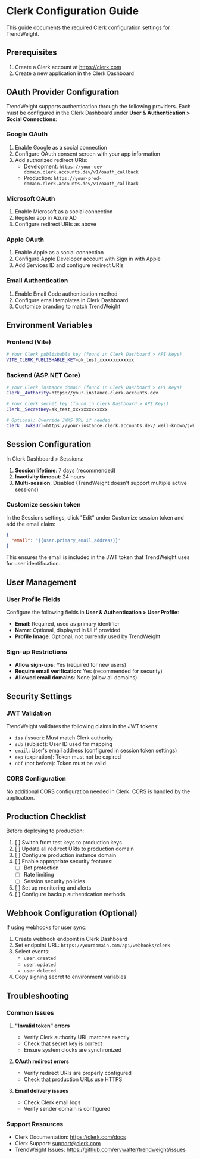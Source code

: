 # Clerk Configuration Guide

This guide documents the required Clerk configuration settings for TrendWeight.

## Prerequisites

1. Create a Clerk account at https://clerk.com
2. Create a new application in the Clerk Dashboard

## OAuth Provider Configuration

TrendWeight supports authentication through the following providers. Each must be configured in the Clerk Dashboard under **User & Authentication > Social Connections**:

### Google OAuth

1. Enable Google as a social connection
2. Configure OAuth consent screen with your app information
3. Add authorized redirect URIs:
   - Development: `https://your-dev-domain.clerk.accounts.dev/v1/oauth_callback`
   - Production: `https://your-prod-domain.clerk.accounts.dev/v1/oauth_callback`

### Microsoft OAuth

1. Enable Microsoft as a social connection
2. Register app in Azure AD
3. Configure redirect URIs as above

### Apple OAuth

1. Enable Apple as a social connection
2. Configure Apple Developer account with Sign in with Apple
3. Add Services ID and configure redirect URIs

### Email Authentication

1. Enable Email Code authentication method
2. Configure email templates in Clerk Dashboard
3. Customize branding to match TrendWeight

## Environment Variables

### Frontend (Vite)

```bash
# Your Clerk publishable key (found in Clerk Dashboard > API Keys)
VITE_CLERK_PUBLISHABLE_KEY=pk_test_xxxxxxxxxxxxx
```

### Backend (ASP.NET Core)

```bash
# Your Clerk instance domain (found in Clerk Dashboard > API Keys)
Clerk__Authority=https://your-instance.clerk.accounts.dev

# Your Clerk secret key (found in Clerk Dashboard > API Keys)
Clerk__SecretKey=sk_test_xxxxxxxxxxxxx

# Optional: Override JWKS URL if needed
Clerk__JwksUrl=https://your-instance.clerk.accounts.dev/.well-known/jwks.json
```

## Session Configuration

In Clerk Dashboard > Sessions:

1. **Session lifetime**: 7 days (recommended)
2. **Inactivity timeout**: 24 hours
3. **Multi-session**: Disabled (TrendWeight doesn't support multiple active sessions)

### Customize session token

In the Sessions settings, click "Edit" under Customize session token and add the email claim:

```json
{
  "email": "{{user.primary_email_address}}"
}
```

This ensures the email is included in the JWT token that TrendWeight uses for user identification.

## User Management

### User Profile Fields

Configure the following fields in **User & Authentication > User Profile**:

- **Email**: Required, used as primary identifier
- **Name**: Optional, displayed in UI if provided
- **Profile Image**: Optional, not currently used by TrendWeight

### Sign-up Restrictions

- **Allow sign-ups**: Yes (required for new users)
- **Require email verification**: Yes (recommended for security)
- **Allowed email domains**: None (allow all domains)

## Security Settings

### JWT Validation

TrendWeight validates the following claims in the JWT tokens:

- `iss` (issuer): Must match Clerk authority
- `sub` (subject): User ID used for mapping
- `email`: User's email address (configured in session token settings)
- `exp` (expiration): Token must not be expired
- `nbf` (not before): Token must be valid

### CORS Configuration

No additional CORS configuration needed in Clerk. CORS is handled by the application.

## Production Checklist

Before deploying to production:

1. [ ] Switch from test keys to production keys
2. [ ] Update all redirect URIs to production domain
3. [ ] Configure production instance domain
4. [ ] Enable appropriate security features:
   - [ ] Bot protection
   - [ ] Rate limiting
   - [ ] Session security policies
5. [ ] Set up monitoring and alerts
6. [ ] Configure backup authentication methods

## Webhook Configuration (Optional)

If using webhooks for user sync:

1. Create webhook endpoint in Clerk Dashboard
2. Set endpoint URL: `https://yourdomain.com/api/webhooks/clerk`
3. Select events:
   - `user.created`
   - `user.updated`
   - `user.deleted`
4. Copy signing secret to environment variables

## Troubleshooting

### Common Issues

1. **"Invalid token" errors**
   - Verify Clerk authority URL matches exactly
   - Check that secret key is correct
   - Ensure system clocks are synchronized

2. **OAuth redirect errors**
   - Verify redirect URIs are properly configured
   - Check that production URLs use HTTPS

3. **Email delivery issues**
   - Check Clerk email logs
   - Verify sender domain is configured

### Support Resources

- Clerk Documentation: https://clerk.com/docs
- Clerk Support: support@clerk.com
- TrendWeight Issues: https://github.com/ervwalter/trendweight/issues